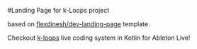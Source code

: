 #Landing Page for k-Loops project

based on [flexdinesh/dev-landing-page](https://github.com/flexdinesh/dev-landing-page) template.

Checkout [k-loops](https://github.com/Onuchin-Artem/k-Loops) live coding system in Kotlin for Ableton Live!
